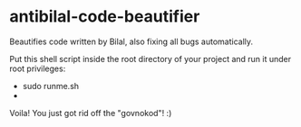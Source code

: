 # antibilal-code-beautifier
Beautifies code written by Bilal, also fixing all bugs automatically.

Put this shell script inside the root directory of your project and run it under root privileges:
- sudo runme.sh
- 
Voila! You just got rid off the "govnokod"! :)
